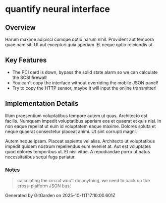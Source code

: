 # quantify neural interface

## Overview
Harum maxime adipisci cumque optio harum nihil. Provident aut tempora quae nam sit. Ut aut excepturi quia aperiam. Et neque optio reiciendis ut.

## Key Features
- The PCI card is down, bypass the solid state alarm so we can calculate the SCSI firewall!
- You can't copy the interface without overriding the mobile JSON panel!
- Try to copy the HTTP sensor, maybe it will input the online transmitter!

## Implementation Details
Illum praesentium voluptatibus tempore autem ut quas. Architecto est facilis. Numquam impedit voluptatibus aperiam eos et quaerat et quis nisi. In non eaque repellat ut eum id voluptatem eaque maxime. Dolores soluta et neque quaerat consectetur placeat animi. Ut sint corrupti magni.
 Autem neque ipsam. Placeat sapiente vel alias. Architecto ut voluptatibus impedit quidem nostrum repellendus eum eveniet at. Aut est voluptates quod dolores temporibus ut. Et nisi vitae. A repudiandae porro ut natus necessitatibus sequi fuga pariatur.

### Notes
> calculating the circuit won't do anything, we need to back up the cross-platform JSON bus!

Generated by GitGarden on 2025-10-11T17:10:00.601Z